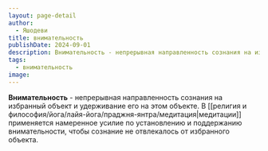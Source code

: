 ```yaml
---
layout: page-detail
author:
  - Яшодеви
title: внимательность
publishDate: 2024-09-01
description: Внимательность - непрерывная направленность сознания на избранный объект и удерживание его на этом объекте. В медитации применяется намеренное усилие по установлению и поддержанию внимательности, чтобы сознание не отвлекалось от избранного объекта.
tags:
  - внимательность
image:
---
```

**Внимательность** - непрерывная направленность сознания на избранный объект и удерживание его на этом объекте. В [[религия и философия/йога/лайя-йога/праджня-янтра/медитация|медитации]] применяется намеренное усилие по установлению и поддержанию внимательности, чтобы сознание не отвлекалось от избранного объекта.

